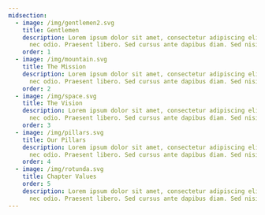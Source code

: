 ```yaml
---
midsection:
  - image: /img/gentlemen2.svg
    title: Gentlemen
    description: Lorem ipsum dolor sit amet, consectetur adipiscing elit. Integer
      nec odio. Praesent libero. Sed cursus ante dapibus diam. Sed nisi.
    order: 1
  - image: /img/mountain.svg
    title: The Mission
    description: Lorem ipsum dolor sit amet, consectetur adipiscing elit. Integer
      nec odio. Praesent libero. Sed cursus ante dapibus diam. Sed nisi.
    order: 2
  - image: /img/space.svg
    title: The Vision
    description: Lorem ipsum dolor sit amet, consectetur adipiscing elit. Integer
      nec odio. Praesent libero. Sed cursus ante dapibus diam. Sed nisi.
    order: 3
  - image: /img/pillars.svg
    title: Our Pillars
    description: Lorem ipsum dolor sit amet, consectetur adipiscing elit. Integer
      nec odio. Praesent libero. Sed cursus ante dapibus diam. Sed nisi.
    order: 4
  - image: /img/rotunda.svg
    title: Chapter Values
    order: 5
    description: Lorem ipsum dolor sit amet, consectetur adipiscing elit. Integer
      nec odio. Praesent libero. Sed cursus ante dapibus diam. Sed nisi.
---
```

